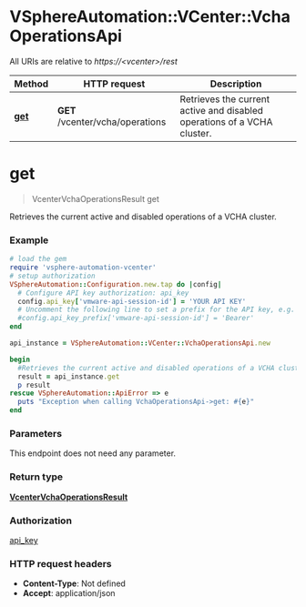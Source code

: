 # VSphereAutomation::VCenter::VchaOperationsApi

All URIs are relative to *https://&lt;vcenter&gt;/rest*

Method | HTTP request | Description
------------- | ------------- | -------------
[**get**](VchaOperationsApi.md#get) | **GET** /vcenter/vcha/operations | Retrieves the current active and disabled operations of a VCHA cluster.


# **get**
> VcenterVchaOperationsResult get

Retrieves the current active and disabled operations of a VCHA cluster.

### Example
```ruby
# load the gem
require 'vsphere-automation-vcenter'
# setup authorization
VSphereAutomation::Configuration.new.tap do |config|
  # Configure API key authorization: api_key
  config.api_key['vmware-api-session-id'] = 'YOUR API KEY'
  # Uncomment the following line to set a prefix for the API key, e.g. 'Bearer' (defaults to nil)
  #config.api_key_prefix['vmware-api-session-id'] = 'Bearer'
end

api_instance = VSphereAutomation::VCenter::VchaOperationsApi.new

begin
  #Retrieves the current active and disabled operations of a VCHA cluster.
  result = api_instance.get
  p result
rescue VSphereAutomation::ApiError => e
  puts "Exception when calling VchaOperationsApi->get: #{e}"
end
```

### Parameters
This endpoint does not need any parameter.

### Return type

[**VcenterVchaOperationsResult**](VcenterVchaOperationsResult.md)

### Authorization

[api_key](../README.md#api_key)

### HTTP request headers

 - **Content-Type**: Not defined
 - **Accept**: application/json



